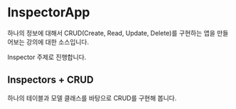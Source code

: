 # InspectorApp

하나의 정보에 대해서 CRUD(Create, Read, Update, Delete)를 구현하는 앱을 만들어보는 강의에 대한 소스입니다.

Inspector 주제로 진행합니다.

## Inspectors + CRUD

하나의 테이블과 모델 클래스를 바탕으로 CRUD를 구현해 봅니다.

